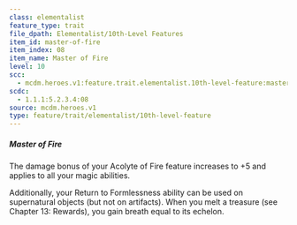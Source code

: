 ```yaml
---
class: elementalist
feature_type: trait
file_dpath: Elementalist/10th-Level Features
item_id: master-of-fire
item_index: 08
item_name: Master of Fire
level: 10
scc:
  - mcdm.heroes.v1:feature.trait.elementalist.10th-level-feature:master-of-fire
scdc:
  - 1.1.1:5.2.3.4:08
source: mcdm.heroes.v1
type: feature/trait/elementalist/10th-level-feature
---
```


##### Master of Fire

The damage bonus of your Acolyte of Fire feature increases to +5 and applies to all your magic abilities.

Additionally, your Return to Formlessness ability can be used on supernatural objects (but not on artifacts). When you melt a treasure (see Chapter 13: Rewards), you gain breath equal to its echelon.
